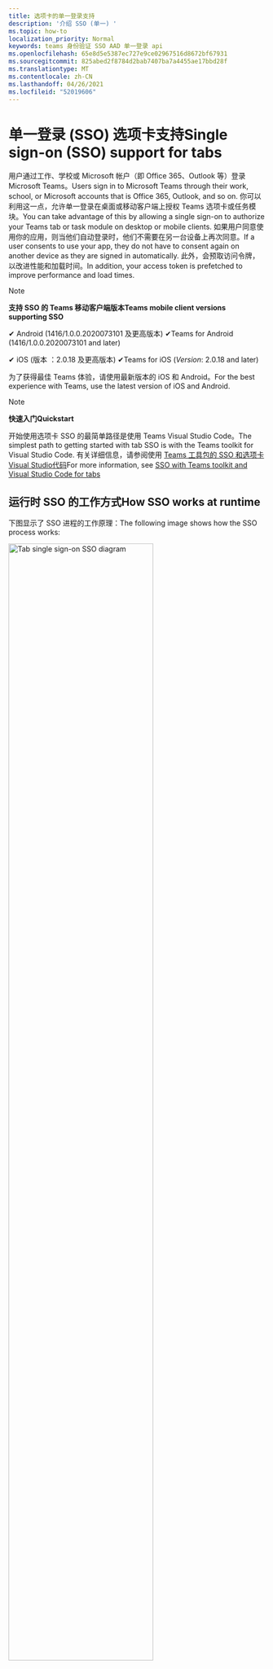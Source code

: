 ```yaml
---
title: 选项卡的单一登录支持
description: '介绍 SSO (单一) '
ms.topic: how-to
localization_priority: Normal
keywords: teams 身份验证 SSO AAD 单一登录 api
ms.openlocfilehash: 65e8d5e5387ec727e9ce02967516d8672bf67931
ms.sourcegitcommit: 825abed2f8784d2bab7407ba7a4455ae17bbd28f
ms.translationtype: MT
ms.contentlocale: zh-CN
ms.lasthandoff: 04/26/2021
ms.locfileid: "52019606"
---
```

# <a name="single-sign-on-sso-support-for-tabs"></a><span data-ttu-id="e4e0a-104">单一登录 (SSO) 选项卡支持</span><span class="sxs-lookup"><span data-stu-id="e4e0a-104">Single sign-on (SSO) support for tabs</span></span>

<span data-ttu-id="e4e0a-105">用户通过工作、学校或 Microsoft 帐户（即 Office 365、Outlook 等）登录 Microsoft Teams。</span><span class="sxs-lookup"><span data-stu-id="e4e0a-105">Users sign in to Microsoft Teams through their work, school, or Microsoft accounts that is Office 365, Outlook, and so on.</span></span> <span data-ttu-id="e4e0a-106">你可以利用这一点，允许单一登录在桌面或移动客户端上授权 Teams 选项卡或任务模块。</span><span class="sxs-lookup"><span data-stu-id="e4e0a-106">You can take advantage of this by allowing a single sign-on to authorize your Teams tab or task module on desktop or mobile clients.</span></span> <span data-ttu-id="e4e0a-107">如果用户同意使用你的应用，则当他们自动登录时，他们不需要在另一台设备上再次同意。</span><span class="sxs-lookup"><span data-stu-id="e4e0a-107">If a user consents to use your app, they do not have to consent again on another device as they are signed in automatically.</span></span> <span data-ttu-id="e4e0a-108">此外，会预取访问令牌，以改进性能和加载时间。</span><span class="sxs-lookup"><span data-stu-id="e4e0a-108">In addition, your access token is prefetched to improve performance and load times.</span></span>

> [!NOTE]
> <span data-ttu-id="e4e0a-109">**支持 SSO 的 Teams 移动客户端版本**</span><span class="sxs-lookup"><span data-stu-id="e4e0a-109">**Teams mobile client versions supporting SSO**</span></span>  
>
> <span data-ttu-id="e4e0a-110">✔ Android (1416/1.0.0.2020073101 及更高版本) </span><span class="sxs-lookup"><span data-stu-id="e4e0a-110">✔Teams for Android (1416/1.0.0.2020073101 and later)</span></span>
>
> <span data-ttu-id="e4e0a-111">✔ iOS (版本 ：2.0.18 及更高版本) </span><span class="sxs-lookup"><span data-stu-id="e4e0a-111">✔Teams for iOS (_Version_: 2.0.18 and later)</span></span>  
>
> <span data-ttu-id="e4e0a-112">为了获得最佳 Teams 体验，请使用最新版本的 iOS 和 Android。</span><span class="sxs-lookup"><span data-stu-id="e4e0a-112">For the best experience with Teams, use the latest version of iOS and Android.</span></span>

> [!NOTE]
> <span data-ttu-id="e4e0a-113">**快速入门**</span><span class="sxs-lookup"><span data-stu-id="e4e0a-113">**Quickstart**</span></span>  
>
> <span data-ttu-id="e4e0a-114">开始使用选项卡 SSO 的最简单路径是使用 Teams Visual Studio Code。</span><span class="sxs-lookup"><span data-stu-id="e4e0a-114">The simplest path to getting started with tab SSO is with the Teams toolkit for Visual Studio Code.</span></span> <span data-ttu-id="e4e0a-115">有关详细信息，请参阅使用 [Teams 工具包的 SSO 和选项卡Visual Studio代码](../../../toolkit/visual-studio-code-tab-sso.md)</span><span class="sxs-lookup"><span data-stu-id="e4e0a-115">For more information, see [SSO with Teams toolkit and Visual Studio Code for tabs](../../../toolkit/visual-studio-code-tab-sso.md)</span></span>

## <a name="how-sso-works-at-runtime"></a><span data-ttu-id="e4e0a-116">运行时 SSO 的工作方式</span><span class="sxs-lookup"><span data-stu-id="e4e0a-116">How SSO works at runtime</span></span>

<span data-ttu-id="e4e0a-117">下图显示了 SSO 进程的工作原理：</span><span class="sxs-lookup"><span data-stu-id="e4e0a-117">The following image shows how the SSO process works:</span></span>

<!-- markdownlint-disable MD033 -->
<img src="~/assets/images/tabs/tabs-sso-diagram.png" alt="Tab single sign-on SSO diagram" width="75%"/>

1. <span data-ttu-id="e4e0a-118">在选项卡中，对 进行 JavaScript 调用 `getAuthToken()` 。</span><span class="sxs-lookup"><span data-stu-id="e4e0a-118">In the tab, a JavaScript call is made to `getAuthToken()`.</span></span> <span data-ttu-id="e4e0a-119">这会指示 Teams 获取选项卡应用程序的身份验证令牌。</span><span class="sxs-lookup"><span data-stu-id="e4e0a-119">This tells Teams to obtain an authentication token for the tab application.</span></span>
2. <span data-ttu-id="e4e0a-120">如果这是当前用户第一次使用你的选项卡应用程序，则当需要同意或处理双重身份验证等逐步身份验证时，会提示你同意。</span><span class="sxs-lookup"><span data-stu-id="e4e0a-120">If this is the first time the current user has used your tab application, there is a request prompt to consent if consent is required or to handle step-up authentication such as two-factor authentication.</span></span>
3. <span data-ttu-id="e4e0a-121">Teams 从当前用户的 Azure Active Directory (AAD) 请求选项卡应用程序令牌。</span><span class="sxs-lookup"><span data-stu-id="e4e0a-121">Teams requests the tab application token from the Azure Active Directory (AAD) endpoint for the current user.</span></span>
4. <span data-ttu-id="e4e0a-122">AAD 将选项卡应用程序令牌发送到 Teams 应用程序。</span><span class="sxs-lookup"><span data-stu-id="e4e0a-122">AAD sends the tab application token to the Teams application.</span></span>
5. <span data-ttu-id="e4e0a-123">Teams 将选项卡应用程序令牌作为调用返回的结果对象的一部分发送到 `getAuthToken()` 选项卡。</span><span class="sxs-lookup"><span data-stu-id="e4e0a-123">Teams sends the tab application token to the tab as part of the result object returned by the `getAuthToken()` call.</span></span>
6. <span data-ttu-id="e4e0a-124">令牌使用 JavaScript 在选项卡应用程序中进行分析，以提取所需信息，如用户的电子邮件地址。</span><span class="sxs-lookup"><span data-stu-id="e4e0a-124">The token is parsed in the tab application using JavaScript, to extract required information, such as the user's email address.</span></span>

> [!NOTE]
> <span data-ttu-id="e4e0a-125">仅在同意一组有限的用户级 API（即电子邮件、配置文件、offline_access `getAuthToken()` OpenId）时有效。</span><span class="sxs-lookup"><span data-stu-id="e4e0a-125">The `getAuthToken()` is only valid for consenting to a limited set of user-level APIs that is email, profile, offline_access and OpenId.</span></span> <span data-ttu-id="e4e0a-126">它不用于进一步 Graph 范围，如 `User.Read` 或 `Mail.Read` 。</span><span class="sxs-lookup"><span data-stu-id="e4e0a-126">It is not used for further Graph scopes such as `User.Read` or `Mail.Read`.</span></span> <span data-ttu-id="e4e0a-127">有关建议的解决方法，请参阅其他 [Graph 范围](#apps-that-require-additional-graph-scopes)。</span><span class="sxs-lookup"><span data-stu-id="e4e0a-127">For suggested workarounds, see [additional Graph scopes](#apps-that-require-additional-graph-scopes).</span></span>

<span data-ttu-id="e4e0a-128">SSO API 还适用于 [嵌入](../../../task-modules-and-cards/what-are-task-modules.md) Web 内容的任务模块。</span><span class="sxs-lookup"><span data-stu-id="e4e0a-128">The SSO API also works in [task modules](../../../task-modules-and-cards/what-are-task-modules.md) that embed web content.</span></span>

## <a name="develop-an-sso-microsoft-teams-tab"></a><span data-ttu-id="e4e0a-129">开发 SSO Microsoft Teams 选项卡</span><span class="sxs-lookup"><span data-stu-id="e4e0a-129">Develop an SSO Microsoft Teams tab</span></span>

<span data-ttu-id="e4e0a-130">本部分介绍创建使用 SSO 的 Teams 选项卡所涉及的任务。</span><span class="sxs-lookup"><span data-stu-id="e4e0a-130">This section describes the tasks involved in creating a Teams tab that uses SSO.</span></span> <span data-ttu-id="e4e0a-131">这些任务与语言和框架无关。</span><span class="sxs-lookup"><span data-stu-id="e4e0a-131">These tasks are language- and framework-agnostic.</span></span>

### <a name="1-create-your-aad-application"></a><span data-ttu-id="e4e0a-132">1. 创建 AAD 应用程序</span><span class="sxs-lookup"><span data-stu-id="e4e0a-132">1. Create your AAD application</span></span>

<span data-ttu-id="e4e0a-133">**在 AAD 门户概述 [中注册](https://azure.microsoft.com/features/azure-portal/) 应用程序**</span><span class="sxs-lookup"><span data-stu-id="e4e0a-133">**To register your application in the [AAD portal](https://azure.microsoft.com/features/azure-portal/) overview**</span></span>

1. <span data-ttu-id="e4e0a-134">获取[AAD 应用程序 ID。](/azure/active-directory/develop/howto-create-service-principal-portal#get-values-for-signing-in)</span><span class="sxs-lookup"><span data-stu-id="e4e0a-134">Get your [AAD Application ID](/azure/active-directory/develop/howto-create-service-principal-portal#get-values-for-signing-in).</span></span>
2. <span data-ttu-id="e4e0a-135">指定应用程序对 AAD 终结点和（可选）Graph 所需的权限。</span><span class="sxs-lookup"><span data-stu-id="e4e0a-135">Specify the permissions that your application needs for the AAD endpoint and, optionally, Graph.</span></span>
3. <span data-ttu-id="e4e0a-136">[授予 Teams](/azure/active-directory/develop/howto-create-service-principal-portal#configure-access-policies-on-resources) 桌面、Web 和移动应用程序的权限。</span><span class="sxs-lookup"><span data-stu-id="e4e0a-136">[Grant permissions](/azure/active-directory/develop/howto-create-service-principal-portal#configure-access-policies-on-resources) for Teams desktop, web, and mobile applications.</span></span>
4. <span data-ttu-id="e4e0a-137">通过选择"添加范围"按钮对 Teams 进行预授权，在打开的面板中，输入 **access_as_user作为** 范围 **名称**。</span><span class="sxs-lookup"><span data-stu-id="e4e0a-137">Pre-authorize Teams by selecting the **Add a scope** button and in the panel that opens, enter **access_as_user** as the **Scope name**.</span></span>

> [!NOTE]
> <span data-ttu-id="e4e0a-138">您必须了解一些重要的限制：</span><span class="sxs-lookup"><span data-stu-id="e4e0a-138">There are some important restrictions that you must know:</span></span>
>
> * <span data-ttu-id="e4e0a-139">仅支持用户级别的图形 API 权限，即电子邮件、配置文件、offline_access、OpenId。</span><span class="sxs-lookup"><span data-stu-id="e4e0a-139">Only user-level Graph API permissions are supported that is, email, profile, offline_access, OpenId.</span></span> <span data-ttu-id="e4e0a-140">如果必须有权访问其他 Graph 范围（如 `User.Read` 或 `Mail.Read` ），请参阅 [建议的解决方法](#apps-that-require-additional-graph-scopes)。</span><span class="sxs-lookup"><span data-stu-id="e4e0a-140">If you must have access to other Graph scopes such as `User.Read` or `Mail.Read`, see [recommended workaround](#apps-that-require-additional-graph-scopes).</span></span>
> * <span data-ttu-id="e4e0a-141">应用程序的域名与为 AAD 应用程序注册的域名相同，这一点很重要。</span><span class="sxs-lookup"><span data-stu-id="e4e0a-141">It is important that your application's domain name is the same as the domain name you have registered for your AAD application.</span></span>
> * <span data-ttu-id="e4e0a-142">目前不支持每个应用多个域。</span><span class="sxs-lookup"><span data-stu-id="e4e0a-142">Currently multiple domains per app are not supported.</span></span>

<span data-ttu-id="e4e0a-143">**通过 AAD 门户注册应用**</span><span class="sxs-lookup"><span data-stu-id="e4e0a-143">**To register your app through the AAD portal**</span></span>

1. <span data-ttu-id="e4e0a-144">在 AAD 应用注册门户 [中注册新](https://go.microsoft.com/fwlink/?linkid=2083908) 应用程序。</span><span class="sxs-lookup"><span data-stu-id="e4e0a-144">Register a new application in the [AAD App Registrations](https://go.microsoft.com/fwlink/?linkid=2083908) portal.</span></span>
2. <span data-ttu-id="e4e0a-145">选择 **"新建注册"。**</span><span class="sxs-lookup"><span data-stu-id="e4e0a-145">Select **New Registration**.</span></span> <span data-ttu-id="e4e0a-146">将显示 **"注册应用程序"** 页。</span><span class="sxs-lookup"><span data-stu-id="e4e0a-146">The **Register an application** page appears.</span></span>
3. <span data-ttu-id="e4e0a-147">在 **"注册应用程序"** 页中，输入以下值：</span><span class="sxs-lookup"><span data-stu-id="e4e0a-147">In the **Register an application** page, enter the following values:</span></span>
    1. <span data-ttu-id="e4e0a-148">为 **应用输入** 名称。</span><span class="sxs-lookup"><span data-stu-id="e4e0a-148">Enter a **Name** for your app.</span></span>
    2. <span data-ttu-id="e4e0a-149">选择" **支持的帐户类型"，** 选择"单个租户"或"多租户帐户类型"。</span><span class="sxs-lookup"><span data-stu-id="e4e0a-149">Choose the **Supported account types**, select single tenant or multitenant account type.</span></span> <span data-ttu-id="e4e0a-150">¹</span><span class="sxs-lookup"><span data-stu-id="e4e0a-150">¹</span></span>
    * <span data-ttu-id="e4e0a-151">保留“重定向 URI”为空。</span><span class="sxs-lookup"><span data-stu-id="e4e0a-151">Leave **Redirect URI** empty.</span></span>
    3. <span data-ttu-id="e4e0a-152">选择“注册”。</span><span class="sxs-lookup"><span data-stu-id="e4e0a-152">Choose **Register**.</span></span>
4. <span data-ttu-id="e4e0a-153">在概述页上，复制并保存应用程序 (**客户端) ID**。</span><span class="sxs-lookup"><span data-stu-id="e4e0a-153">On the overview page, copy and save the **Application (client) ID**.</span></span> <span data-ttu-id="e4e0a-154">稍后在更新 Teams 应用程序清单时必须拥有它。</span><span class="sxs-lookup"><span data-stu-id="e4e0a-154">You must have it later when updating your Teams application manifest.</span></span>
5. <span data-ttu-id="e4e0a-155">在“**管理**”下，选择“**公开 API**”。</span><span class="sxs-lookup"><span data-stu-id="e4e0a-155">Under **Manage**, select **Expose an API**.</span></span>
6. <span data-ttu-id="e4e0a-156">选择 **"设置**"链接以生成格式为 的应用程序 ID URI。 `api://{AppID}`</span><span class="sxs-lookup"><span data-stu-id="e4e0a-156">Select the **Set** link to generate the Application ID URI in the form of `api://{AppID}`.</span></span> <span data-ttu-id="e4e0a-157">在双正斜杠和 GUID 之间插入完全限定域名，末尾附加一个正斜杠"/"。</span><span class="sxs-lookup"><span data-stu-id="e4e0a-157">Insert your fully qualified domain name with a forward slash "/" appended to the end, between the double forward slashes and the GUID.</span></span> <span data-ttu-id="e4e0a-158">整个 ID 的形式必须为 `api://fully-qualified-domain-name.com/{AppID}` 。</span><span class="sxs-lookup"><span data-stu-id="e4e0a-158">The entire ID must have the form of `api://fully-qualified-domain-name.com/{AppID}`.</span></span> <span data-ttu-id="e4e0a-159">1。例如 `api://subdomain.example.com/00000000-0000-0000-0000-000000000000` ， 。</span><span class="sxs-lookup"><span data-stu-id="e4e0a-159">² For example, `api://subdomain.example.com/00000000-0000-0000-0000-000000000000`.</span></span> <span data-ttu-id="e4e0a-160">完全限定的域名是提供应用时可读的域名。</span><span class="sxs-lookup"><span data-stu-id="e4e0a-160">The fully qualified domain name is the human readable domain name from which your app is served.</span></span> <span data-ttu-id="e4e0a-161">如果使用的是隧道服务（如 ngrok），则必须在 ngrok 子域发生更改时更新此值。</span><span class="sxs-lookup"><span data-stu-id="e4e0a-161">If you are using a tunneling service such as ngrok, you must update this value whenever your ngrok subdomain changes.</span></span>
7. <span data-ttu-id="e4e0a-162">选择 **"添加范围"。**</span><span class="sxs-lookup"><span data-stu-id="e4e0a-162">Select **Add a scope**.</span></span> <span data-ttu-id="e4e0a-163">在打开的面板中，输入 **access_as_user** 作为范围 **名称**。</span><span class="sxs-lookup"><span data-stu-id="e4e0a-163">In the panel that opens, enter **access_as_user** as the **Scope name**.</span></span>
8. <span data-ttu-id="e4e0a-164">在"**谁可以同意？"** 框中，输入 **"管理员和用户"。**</span><span class="sxs-lookup"><span data-stu-id="e4e0a-164">In the **Who can consent?** box, enter **Admins and users**.</span></span>
9. <span data-ttu-id="e4e0a-165">在框中输入详细信息，以使用适用于作用域的值配置管理员和用户同意 `access_as_user` 提示：</span><span class="sxs-lookup"><span data-stu-id="e4e0a-165">Enter the details in the boxes for configuring the admin and user consent prompts with values that are appropriate for the `access_as_user` scope:</span></span>
    * <span data-ttu-id="e4e0a-166">**管理员许可标题：** Teams 可以访问用户的个人资料。</span><span class="sxs-lookup"><span data-stu-id="e4e0a-166">**Admin consent title:** Teams can access the user’s profile.</span></span>
    * <span data-ttu-id="e4e0a-167">**管理员同意说明**：Teams 可以当前用户调用应用的 Web API。</span><span class="sxs-lookup"><span data-stu-id="e4e0a-167">**Admin consent description**: Teams can call the app’s web APIs as the current user.</span></span>
    * <span data-ttu-id="e4e0a-168">**用户同意标题**：Teams 可以访问你的个人资料并代表你提出请求。</span><span class="sxs-lookup"><span data-stu-id="e4e0a-168">**User consent title**: Teams can access your profile and make requests on your behalf.</span></span>
    * <span data-ttu-id="e4e0a-169">**用户同意说明：** Teams 可以使用你拥有的相同权限调用此应用的 API。</span><span class="sxs-lookup"><span data-stu-id="e4e0a-169">**User consent description:** Teams can call this app’s APIs with the same rights as you have.</span></span>
10. <span data-ttu-id="e4e0a-170">确保将“状态”设置为“已启用”。</span><span class="sxs-lookup"><span data-stu-id="e4e0a-170">Ensure that **State** is set to **Enabled**.</span></span>
11. <span data-ttu-id="e4e0a-171">选择 **"添加范围** "以保存详细信息。</span><span class="sxs-lookup"><span data-stu-id="e4e0a-171">Select **Add scope** to save the details.</span></span> <span data-ttu-id="e4e0a-172">文本字段下方显示的 **作用域** 名称的域部分必须自动匹配上一步中设置的应用程序 **ID** URI，并 `/access_as_user` 追加到末尾 `api://subdomain.example.com/00000000-0000-0000-0000-000000000000/access_as_user` 。</span><span class="sxs-lookup"><span data-stu-id="e4e0a-172">The domain part of the **Scope name** displayed below the text field must automatically match the **Application ID** URI set in the previous step, with `/access_as_user` appended to the end `api://subdomain.example.com/00000000-0000-0000-0000-000000000000/access_as_user`.</span></span>
12. <span data-ttu-id="e4e0a-173">在 **"授权客户端应用程序** "部分，确定要针对应用程序的 Web 应用程序授权的应用程序。</span><span class="sxs-lookup"><span data-stu-id="e4e0a-173">In the **Authorized client applications** section, identify the applications that you want to authorize for your app’s web application.</span></span> <span data-ttu-id="e4e0a-174">选择 **"添加客户端应用程序"。**</span><span class="sxs-lookup"><span data-stu-id="e4e0a-174">Select **Add a client application**.</span></span> <span data-ttu-id="e4e0a-175">输入以下每个客户端 ID，然后选择在上一步中创建的授权作用域：</span><span class="sxs-lookup"><span data-stu-id="e4e0a-175">Enter each of the following client IDs and select the authorized scope you created in the previous step:</span></span>
    * <span data-ttu-id="e4e0a-176">`1fec8e78-bce4-4aaf-ab1b-5451cc387264` 适用于 Teams 移动或桌面应用程序。</span><span class="sxs-lookup"><span data-stu-id="e4e0a-176">`1fec8e78-bce4-4aaf-ab1b-5451cc387264` for Teams mobile or desktop application.</span></span>
    * <span data-ttu-id="e4e0a-177">`5e3ce6c0-2b1f-4285-8d4b-75ee78787346` 用于 Teams Web 应用程序。</span><span class="sxs-lookup"><span data-stu-id="e4e0a-177">`5e3ce6c0-2b1f-4285-8d4b-75ee78787346` for Teams web application.</span></span>
13. <span data-ttu-id="e4e0a-178">导航到 **"API 权限"。**</span><span class="sxs-lookup"><span data-stu-id="e4e0a-178">Navigate to **API Permissions**.</span></span> <span data-ttu-id="e4e0a-179">选择 **"添加**  >  **权限""Microsoft Graph**  >  **委派权限"，** 然后从 Graph API 添加以下权限：</span><span class="sxs-lookup"><span data-stu-id="e4e0a-179">Select **Add a permission** > **Microsoft Graph** > **Delegated permissions**, then add the following permissions from Graph API:</span></span>
    * <span data-ttu-id="e4e0a-180">默认情况下启用 User.Read</span><span class="sxs-lookup"><span data-stu-id="e4e0a-180">User.Read enabled by default</span></span>
    * <span data-ttu-id="e4e0a-181">email</span><span class="sxs-lookup"><span data-stu-id="e4e0a-181">email</span></span>
    * <span data-ttu-id="e4e0a-182">offline_access</span><span class="sxs-lookup"><span data-stu-id="e4e0a-182">offline_access</span></span>
    * <span data-ttu-id="e4e0a-183">OpenId</span><span class="sxs-lookup"><span data-stu-id="e4e0a-183">OpenId</span></span>
    * <span data-ttu-id="e4e0a-184">个人资料</span><span class="sxs-lookup"><span data-stu-id="e4e0a-184">profile</span></span>

14. <span data-ttu-id="e4e0a-185">导航到 **身份验证**。</span><span class="sxs-lookup"><span data-stu-id="e4e0a-185">Navigate to **Authentication**.</span></span>

    <span data-ttu-id="e4e0a-186">如果应用尚未获得 IT 管理员同意，用户第一次使用应用时必须同意。</span><span class="sxs-lookup"><span data-stu-id="e4e0a-186">If an app has not been granted IT admin consent, users have to provide consent the first time they use an app.</span></span>

    <span data-ttu-id="e4e0a-187">若要输入重定向 URI：</span><span class="sxs-lookup"><span data-stu-id="e4e0a-187">To enter a redirect URI:</span></span>
    * <span data-ttu-id="e4e0a-188">选择 **"添加平台"。**</span><span class="sxs-lookup"><span data-stu-id="e4e0a-188">Select **Add a platform**.</span></span>
    * <span data-ttu-id="e4e0a-189">选择 **"Web"。**</span><span class="sxs-lookup"><span data-stu-id="e4e0a-189">Select **web**.</span></span>
    * <span data-ttu-id="e4e0a-190">输入 **应用的重定向 URI。**</span><span class="sxs-lookup"><span data-stu-id="e4e0a-190">Enter the **redirect URI** for your app.</span></span> <span data-ttu-id="e4e0a-191">这是一个页面，其中成功的隐式授予流将重定向用户。</span><span class="sxs-lookup"><span data-stu-id="e4e0a-191">This is the page where a successful implicit grant flow redirects the user.</span></span> <span data-ttu-id="e4e0a-192">这是在步骤 5 中输入的完全限定域名，后跟发送身份验证响应的 API 路由。</span><span class="sxs-lookup"><span data-stu-id="e4e0a-192">This is the same fully qualified domain name that you entered in step 5 followed by the API route where an authentication response is sent.</span></span> <span data-ttu-id="e4e0a-193">如果你正在遵循任何 Teams 示例，则这是 `https://subdomain.example.com/auth-end` 。</span><span class="sxs-lookup"><span data-stu-id="e4e0a-193">If you are following any of the Teams samples, this is `https://subdomain.example.com/auth-end`.</span></span>

    <span data-ttu-id="e4e0a-194">通过选中以下框启用隐式授予：✔ ID 令牌✔访问令牌</span><span class="sxs-lookup"><span data-stu-id="e4e0a-194">Enable implicit grant by checking the following boxes: ✔ ID Token ✔ Access Token</span></span>

<span data-ttu-id="e4e0a-195">恭喜！</span><span class="sxs-lookup"><span data-stu-id="e4e0a-195">Congratulations!</span></span> <span data-ttu-id="e4e0a-196">已完成应用注册先决条件，可以继续选项卡 SSO 应用。</span><span class="sxs-lookup"><span data-stu-id="e4e0a-196">You have completed the app registration prerequisites to proceed with your tab SSO app.</span></span>

> [!NOTE]
>
> * <span data-ttu-id="e4e0a-197">¹ 如果你的 AAD 应用在你要在 Teams 中提出身份验证请求的租户中注册，则不能要求用户同意，并且会获得访问令牌。</span><span class="sxs-lookup"><span data-stu-id="e4e0a-197">¹ If your AAD app is registered in the same tenant where you are making an authentication request in Teams, the user cannot be asked to consent and is granted an access token right away.</span></span> <span data-ttu-id="e4e0a-198">只有在 AAD 应用注册到其他租户时，用户才同意这些权限。</span><span class="sxs-lookup"><span data-stu-id="e4e0a-198">Users only consent to these permissions if the AAD app is registered in a different tenant.</span></span>
> * <span data-ttu-id="e4e0a-199">你已经收到一个错误，指出主机名不得基于已拥有域。</span><span class="sxs-lookup"><span data-stu-id="e4e0a-199">² If the custom domain is not added to AAD, you get an error stating that the host name must not be based on an already owned domain.</span></span> <span data-ttu-id="e4e0a-200">若要将自定义域添加到 AAD 并注册它，请按照向 [AAD](/azure/active-directory/fundamentals/add-custom-domain) 添加自定义域名过程操作，然后重复步骤 5。</span><span class="sxs-lookup"><span data-stu-id="e4e0a-200">To add custom domain to AAD and register it, follow the [add a custom domain name to AAD](/azure/active-directory/fundamentals/add-custom-domain) procedure, and then repeat step 5.</span></span> <span data-ttu-id="e4e0a-201">如果未使用 Office 365 租赁中的管理员凭据登录，也会收到此错误。</span><span class="sxs-lookup"><span data-stu-id="e4e0a-201">You can also get this error if you are not signed in with Admin credentials in the Office 365 tenancy.</span></span>
> * <span data-ttu-id="e4e0a-202">如果未在返回的访问令牌 (UPN) ) 用户主体名称，可以在 AAD 中将其添加为可选声明。 [](https://docs.microsoft.com/azure/active-directory/develop/active-directory-optional-claims)</span><span class="sxs-lookup"><span data-stu-id="e4e0a-202">If you are not receiving the user principal name (UPN)) in the returned access token, you can add it as an [optional claim](https://docs.microsoft.com/azure/active-directory/develop/active-directory-optional-claims) in AAD.</span></span>

### <a name="2-update-your-teams-application-manifest"></a><span data-ttu-id="e4e0a-203">2. 更新 Teams 应用程序清单</span><span class="sxs-lookup"><span data-stu-id="e4e0a-203">2. Update your Teams application manifest</span></span>

<span data-ttu-id="e4e0a-204">使用以下代码将新属性添加到 Teams 清单：</span><span class="sxs-lookup"><span data-stu-id="e4e0a-204">Use the following code to add new properties to your Teams manifest:</span></span>

```json
"webApplicationInfo": {
  "id": "00000000-0000-0000-0000-000000000000",
  "resource": "api://subdomain.example.com/00000000-0000-0000-0000-000000000000"
}
```

* <span data-ttu-id="e4e0a-205">**WebApplicationInfo** 是以下元素的父元素：</span><span class="sxs-lookup"><span data-stu-id="e4e0a-205">**WebApplicationInfo** is the parent of the following elements:</span></span>

> [!div class="checklist"]
> * <span data-ttu-id="e4e0a-206">**id** - 应用程序的客户端 ID。</span><span class="sxs-lookup"><span data-stu-id="e4e0a-206">**id** - The client ID of the application.</span></span> <span data-ttu-id="e4e0a-207">这是在向 Azure AD 注册应用程序时获取的应用程序 ID。</span><span class="sxs-lookup"><span data-stu-id="e4e0a-207">This is the application ID that you obtained as part of registering the application with Azure AD.</span></span>
>* <span data-ttu-id="e4e0a-208">**resource** - 应用程序的域和子域。</span><span class="sxs-lookup"><span data-stu-id="e4e0a-208">**resource** - The domain and subdomain of your application.</span></span> <span data-ttu-id="e4e0a-209">这是相同的 URI (包括你在步骤 `api://` 6) 注册的协议 `scope` 和协议。</span><span class="sxs-lookup"><span data-stu-id="e4e0a-209">This is the same URI (including the `api://` protocol) that you registered when creating your `scope` in step 6.</span></span> <span data-ttu-id="e4e0a-210">不得在资源 `access_as_user` 中包括路径。</span><span class="sxs-lookup"><span data-stu-id="e4e0a-210">You must not include the `access_as_user` path in your resource.</span></span> <span data-ttu-id="e4e0a-211">此 URI 的域部分必须与 Teams 应用程序清单的 URL 中使用的域（包括任何子域）匹配。</span><span class="sxs-lookup"><span data-stu-id="e4e0a-211">The domain part of this URI must match the domain, including any subdomains, used in the URLs of your Teams application manifest.</span></span>

> [!NOTE]
>
>* <span data-ttu-id="e4e0a-212">AAD 应用的资源通常是其网站 URL 和 appID (根，例如 `api://subdomain.example.com/00000000-0000-0000-0000-000000000000`) 。</span><span class="sxs-lookup"><span data-stu-id="e4e0a-212">The resource for an AAD app is usually the root of its site URL and the appID (e.g. `api://subdomain.example.com/00000000-0000-0000-0000-000000000000`).</span></span> <span data-ttu-id="e4e0a-213">此值还用于确保你的请求来自同一个域。</span><span class="sxs-lookup"><span data-stu-id="e4e0a-213">This value is also used to ensure your request is coming from the same domain.</span></span> <span data-ttu-id="e4e0a-214">确保选项卡 `contentURL` 的 使用与资源属性相同的域。</span><span class="sxs-lookup"><span data-stu-id="e4e0a-214">Ensure that the `contentURL` for your tab uses the same domains as your resource property.</span></span>
>* <span data-ttu-id="e4e0a-215">必须使用清单版本 1.5 或更高版本来实现 `webApplicationInfo` 字段。</span><span class="sxs-lookup"><span data-stu-id="e4e0a-215">You must use manifest version 1.5 or higher to implement the `webApplicationInfo` field.</span></span>

### <a name="3-get-an-authentication-token-from-your-client-side-code"></a><span data-ttu-id="e4e0a-216">3. 从客户端代码获取身份验证令牌</span><span class="sxs-lookup"><span data-stu-id="e4e0a-216">3. Get an authentication token from your client-side code</span></span>

<span data-ttu-id="e4e0a-217">使用以下身份验证 API：</span><span class="sxs-lookup"><span data-stu-id="e4e0a-217">Use the following authentication API:</span></span>

```javascript
var authTokenRequest = {
  successCallback: function(result) { console.log("Success: " + result); },
  failureCallback: function(error) { console.log("Failure: " + error); }
};
microsoftTeams.authentication.getAuthToken(authTokenRequest);
```

<span data-ttu-id="e4e0a-218">调用 时，用户级别权限需要其他用户同意，将显示一个对话框，以向用户授予 `getAuthToken` 其他同意。</span><span class="sxs-lookup"><span data-stu-id="e4e0a-218">When you call `getAuthToken` - and additional user consent is required for user-level permissions, a dialog is shown to the user to grant additional consent.</span></span>

<span data-ttu-id="e4e0a-219">在成功回调中收到访问令牌后，可以解码访问令牌以查看与该令牌关联的声明。</span><span class="sxs-lookup"><span data-stu-id="e4e0a-219">After you receive the access token in the success callback, you can decode the access token to view the claims associated with that token.</span></span> <span data-ttu-id="e4e0a-220">（可选）你可以手动将访问令牌复制并粘贴到工具中，jwt.ms 检查其内容[](https://jwt.ms/)。</span><span class="sxs-lookup"><span data-stu-id="e4e0a-220">Optionally, you can manually copy and paste the access token into a tool, such as [jwt.ms](https://jwt.ms/) to inspect its contents.</span></span> <span data-ttu-id="e4e0a-221">如果未在返回的访问令牌中接收 UPN，可以在 AAD 中将其添加为[](https://docs.microsoft.com/azure/active-directory/develop/active-directory-optional-claims)可选声明。</span><span class="sxs-lookup"><span data-stu-id="e4e0a-221">If you are not receiving the UPN in the returned access token, you can add it as an [optional claim](https://docs.microsoft.com/azure/active-directory/develop/active-directory-optional-claims) in AAD.</span></span>

<p>
    <img src="~/assets/images/tabs/tabs-sso-prompt.png" alt="Tab single sign-on SSO dialog prompt" width="75%"/>
</p>

## <a name="code-sample"></a><span data-ttu-id="e4e0a-222">代码示例</span><span class="sxs-lookup"><span data-stu-id="e4e0a-222">Code sample</span></span>

|<span data-ttu-id="e4e0a-223">**示例名称**</span><span class="sxs-lookup"><span data-stu-id="e4e0a-223">**Sample name**</span></span>|<span data-ttu-id="e4e0a-224">**描述**</span><span class="sxs-lookup"><span data-stu-id="e4e0a-224">**Description**</span></span>|<span data-ttu-id="e4e0a-225">**C#**</span><span class="sxs-lookup"><span data-stu-id="e4e0a-225">**C#**</span></span>|<span data-ttu-id="e4e0a-226">**Node.js**</span><span class="sxs-lookup"><span data-stu-id="e4e0a-226">**Node.js**</span></span>|
|---------------|---------------|------|--------------|
| <span data-ttu-id="e4e0a-227">选项卡 SSO</span><span class="sxs-lookup"><span data-stu-id="e4e0a-227">Tab SSO</span></span> |<span data-ttu-id="e4e0a-228">适用于选项卡 Azure AD SSO 的 Microsoft Teams 示例应用</span><span class="sxs-lookup"><span data-stu-id="e4e0a-228">Microsoft Teams sample app for tabs Azure AD SSO</span></span>| [<span data-ttu-id="e4e0a-229">View</span><span class="sxs-lookup"><span data-stu-id="e4e0a-229">View</span></span>](https://github.com/OfficeDev/Microsoft-Teams-Samples/tree/main/samples/tab-sso/csharp)|<span data-ttu-id="e4e0a-230">[查看](https://github.com/OfficeDev/Microsoft-Teams-Samples/blob/main/samples/tab-sso/nodejs)、</span><span class="sxs-lookup"><span data-stu-id="e4e0a-230">[View](https://github.com/OfficeDev/Microsoft-Teams-Samples/blob/main/samples/tab-sso/nodejs),</span></span> </br>[<span data-ttu-id="e4e0a-231">Teams Toolkit</span><span class="sxs-lookup"><span data-stu-id="e4e0a-231">Teams Toolkit</span></span>](../../../toolkit/visual-studio-code-tab-sso.md)|

## <a name="known-limitations"></a><span data-ttu-id="e4e0a-232">已知限制</span><span class="sxs-lookup"><span data-stu-id="e4e0a-232">Known limitations</span></span>

### <a name="apps-that-require-additional-graph-scopes"></a><span data-ttu-id="e4e0a-233">需要其他 Graph 作用域的应用</span><span class="sxs-lookup"><span data-stu-id="e4e0a-233">Apps that require additional Graph scopes</span></span>

<span data-ttu-id="e4e0a-234">我们的 SSO 当前实现仅授予用户级别权限（即电子邮件、配置文件、offline_access、OpenId）的许可，而不允许授予其他 API（如 User.Read 或 Mail.Read）的许可。</span><span class="sxs-lookup"><span data-stu-id="e4e0a-234">Our current implementation for SSO only grants consent for user-level permissions that is email, profile, offline_access, OpenId and not for other APIs such as User.Read or Mail.Read.</span></span> <span data-ttu-id="e4e0a-235">如果你的应用需要进一步 Graph 范围，下一部分将提供一些启用的解决方法。</span><span class="sxs-lookup"><span data-stu-id="e4e0a-235">If your app needs further Graph scopes, the next section provides some enabling workarounds.</span></span>

#### <a name="tenant-admin-consent"></a><span data-ttu-id="e4e0a-236">租户管理员同意</span><span class="sxs-lookup"><span data-stu-id="e4e0a-236">Tenant Admin Consent</span></span>

<span data-ttu-id="e4e0a-237">最简单的方法是让租户管理员代表组织预先同意。</span><span class="sxs-lookup"><span data-stu-id="e4e0a-237">The simplest approach is to get a tenant admin to pre-consent on behalf of the organization.</span></span> <span data-ttu-id="e4e0a-238">这意味着用户不需要同意这些作用域，然后可以使用 AAD 的代表流自由交换令牌 [服务器端](/azure/active-directory/develop/v1-oauth2-on-behalf-of-flow)。</span><span class="sxs-lookup"><span data-stu-id="e4e0a-238">This means users do not have to consent to these scopes and you can then be free to exchange the token server side using AAD’s [on-behalf-of flow](/azure/active-directory/develop/v1-oauth2-on-behalf-of-flow).</span></span> <span data-ttu-id="e4e0a-239">此解决方法对于内部业务线应用程序是可接受的，但不足以供无法依赖租户管理员审批的第三方开发人员使用。</span><span class="sxs-lookup"><span data-stu-id="e4e0a-239">This workaround is acceptable for internal line-of-business applications but is not enough for third-party developers who are not able to rely on tenant admin approval.</span></span>

<span data-ttu-id="e4e0a-240">代表组织作为租户管理员同意的一种简单方法就是引用 `https://login.microsoftonline.com/common/adminconsent?client_id=<AAD_App_ID>` 。</span><span class="sxs-lookup"><span data-stu-id="e4e0a-240">A simple way of consenting on behalf of an organization as a tenant admin is to refer to `https://login.microsoftonline.com/common/adminconsent?client_id=<AAD_App_ID>`.</span></span>

#### <a name="ask-for-additional-consent-using-the-auth-api"></a><span data-ttu-id="e4e0a-241">使用身份验证 API 请求其他同意</span><span class="sxs-lookup"><span data-stu-id="e4e0a-241">Ask for additional consent using the Auth API</span></span>

<span data-ttu-id="e4e0a-242">获取其他 Graph 作用域的另一个方法是使用我们现有的基于 Web 的 [Azure AD](~/tabs/how-to/authentication/auth-tab-aad.md#navigate-to-the-authorization-page-from-your-popup-page) 身份验证方法显示同意对话框，该方法涉及弹出 Azure AD 同意对话框。</span><span class="sxs-lookup"><span data-stu-id="e4e0a-242">Another approach for getting additional Graph scopes is to present a consent dialog using our existing [web-based Azure AD authentication approach](~/tabs/how-to/authentication/auth-tab-aad.md#navigate-to-the-authorization-page-from-your-popup-page) which involves popping up an Azure AD consent dialog box.</span></span> 

<span data-ttu-id="e4e0a-243">**使用身份验证 API 请求其他同意**</span><span class="sxs-lookup"><span data-stu-id="e4e0a-243">**To ask for additional consent using the Auth API**</span></span>

1. <span data-ttu-id="e4e0a-244">使用 检索到的令牌需要使用 AAD 代表流在服务器端进行交换，才能访问 `getAuthToken()` 这些额外的 Graph [](/azure/active-directory/develop/v2-oauth2-on-behalf-of-flow) API。</span><span class="sxs-lookup"><span data-stu-id="e4e0a-244">The token retrieved using `getAuthToken()` needs to be exchanged server-side using AAD [on-behalf-of flow](/azure/active-directory/develop/v2-oauth2-on-behalf-of-flow) to get access to those additional Graph APIs.</span></span> <span data-ttu-id="e4e0a-245">确保对此交换使用 v2 Graph 终结点。</span><span class="sxs-lookup"><span data-stu-id="e4e0a-245">Ensure you use the v2 Graph endpoint for this exchange.</span></span>
2. <span data-ttu-id="e4e0a-246">如果交换失败，AAD 将返回无效的授予异常。</span><span class="sxs-lookup"><span data-stu-id="e4e0a-246">If the exchange fails, AAD returns an invalid grant exception.</span></span> <span data-ttu-id="e4e0a-247">通常有两条错误消息中的一条或 `invalid_grant` `interaction_required` 。</span><span class="sxs-lookup"><span data-stu-id="e4e0a-247">There are usually one of two error messages, `invalid_grant` or `interaction_required`.</span></span>
3. <span data-ttu-id="e4e0a-248">当交换失败时，必须请求其他同意。</span><span class="sxs-lookup"><span data-stu-id="e4e0a-248">When the exchange fails, you must ask for additional consent.</span></span> <span data-ttu-id="e4e0a-249">在 UI (显示) 要求用户授予其他同意。</span><span class="sxs-lookup"><span data-stu-id="e4e0a-249">Show some user interface (UI) asking the user to grant additional consent.</span></span> <span data-ttu-id="e4e0a-250">此 UI 必须包含使用 AAD 身份验证 API 触发 [AAD 同意对话框的按钮](~/concepts/authentication/auth-silent-aad.md)。</span><span class="sxs-lookup"><span data-stu-id="e4e0a-250">This UI must include a button that triggers an AAD consent dialog box using our [AAD authentication API](~/concepts/authentication/auth-silent-aad.md).</span></span>
4. <span data-ttu-id="e4e0a-251">请求 AAD 的其他同意时，必须在 `prompt=consent` 查询 [字符串参数](~/tabs/how-to/authentication/auth-silent-aad.md#get-the-user-context) 中包括 AAD，否则 AAD 不要求其他范围。</span><span class="sxs-lookup"><span data-stu-id="e4e0a-251">When asking for additional consent from AAD, you must include `prompt=consent` in your [query-string-parameter](~/tabs/how-to/authentication/auth-silent-aad.md#get-the-user-context) to AAD, otherwise AAD does not ask for the additional scopes.</span></span>
    * <span data-ttu-id="e4e0a-252">而不是 `?scope={scopes}`</span><span class="sxs-lookup"><span data-stu-id="e4e0a-252">Instead of `?scope={scopes}`</span></span>
    * <span data-ttu-id="e4e0a-253">使用此 `?prompt=consent&scope={scopes}`</span><span class="sxs-lookup"><span data-stu-id="e4e0a-253">Use this `?prompt=consent&scope={scopes}`</span></span>
    * <span data-ttu-id="e4e0a-254">确保 `{scopes}` 包括提示用户的所有范围，例如 Mail.Read 或 User.Read。</span><span class="sxs-lookup"><span data-stu-id="e4e0a-254">Ensure that `{scopes}` includes all the scopes you are prompting the user for, for example, Mail.Read or User.Read.</span></span>
5. <span data-ttu-id="e4e0a-255">在用户授予其他权限后，重试代表流获取这些附加 API 的访问权限。</span><span class="sxs-lookup"><span data-stu-id="e4e0a-255">Once the user has granted additional permission, retry the on-behalf-of-flow to get access to these additional APIs.</span></span>

### <a name="non-aad-authentication"></a><span data-ttu-id="e4e0a-256">非 AAD 身份验证</span><span class="sxs-lookup"><span data-stu-id="e4e0a-256">Non-AAD authentication</span></span>

<span data-ttu-id="e4e0a-257">上述身份验证解决方案仅适用于支持 AAD 作为标识提供程序的应用和服务。</span><span class="sxs-lookup"><span data-stu-id="e4e0a-257">The above-described authentication solution only works for apps and services that support AAD as an identity provider.</span></span> <span data-ttu-id="e4e0a-258">想要使用基于非 AAD 的服务进行身份验证的应用必须继续使用基于弹出窗口的 [Web 身份验证流](~/concepts/authentication.md)。</span><span class="sxs-lookup"><span data-stu-id="e4e0a-258">Apps that want to authenticate using non-AAD based services must continue using the pop-up-based [web authentication flow](~/concepts/authentication.md).</span></span>

> [!NOTE]
> <span data-ttu-id="e4e0a-259">AAD B2C 租户内的客户拥有的应用支持 SSO。</span><span class="sxs-lookup"><span data-stu-id="e4e0a-259">SSO is supported for customer owned apps within the AAD B2C tenants.</span></span>
